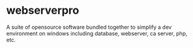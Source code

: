 # webserverpro
A suite of opensource software bundled together to simplify a dev environment on windows including database, webserver, ca server, php, etc.
